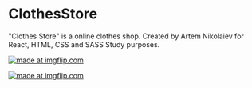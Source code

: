 # ClothesStore

"Clothes Store" is a online clothes shop.
Created by Artem Nikolaiev for React, HTML, CSS and SASS Study purposes.

<a href="https://imgflip.com/gif/3expia"><img src="https://i.imgflip.com/3expia.gif" title="made at imgflip.com"/></a>

<a href="https://imgflip.com/gif/3expnh"><img src="https://i.imgflip.com/3expnh.gif" title="made at imgflip.com"/></a>
